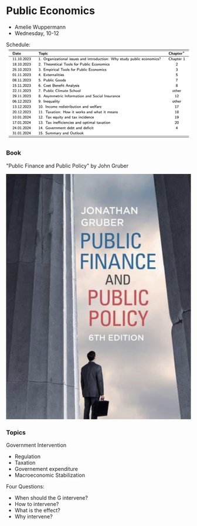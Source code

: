 # Public Economics

- Amelie Wuppermann
- Wednesday, 10-12

Schedule:![2023-10-11_12-21-00](../images/2023-10-11_12-21-00-7019703.jpg)



### Book

"Public Finance and Public Policy" by John Gruber



![2023-10-11_10-59-48](../images/2023-10-11_10-59-48.jpg)



### Topics

Government Intervention

- Regulation
- Taxation
- Governement expenditure
- Macroeconomic Stabilization

Four Questions:

- When should the G intervene?
- How to intervene?
- What is the effect?
- Why intervene?

